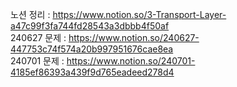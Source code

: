 
노션 정리 : https://www.notion.so/3-Transport-Layer-a47c99f3fa744fd28543a3dbbb4f50af
<br>
240627 문제 : https://www.notion.so/240627-447753c74f574a20b997951676cae8ea<br>
240701 문제 : https://www.notion.so/240701-4185ef86393a439f9d765eadeed278d4

